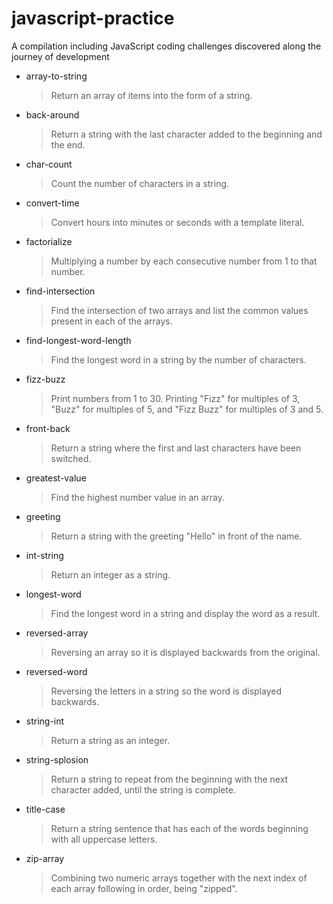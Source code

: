 # javascript-practice

A compilation including JavaScript coding challenges discovered along the journey of development

- array-to-string

  > Return an array of items into the form of a string.

- back-around

  > Return a string with the last character added to the beginning and the end.

- char-count

  > Count the number of characters in a string.

- convert-time

  > Convert hours into minutes or seconds with a template literal.

- factorialize

  > Multiplying a number by each consecutive number from 1 to that number.

- find-intersection

  > Find the intersection of two arrays and list the common values present in each of the arrays.

- find-longest-word-length

  > Find the longest word in a string by the number of characters.

- fizz-buzz

  > Print numbers from 1 to 30. Printing "Fizz" for multiples of 3, "Buzz" for multiples of 5, and "Fizz Buzz" for multiples of 3 and 5.

- front-back

  > Return a string where the first and last characters have been switched.

- greatest-value

  > Find the highest number value in an array.

- greeting

  > Return a string with the greeting "Hello" in front of the name.

- int-string

  > Return an integer as a string.

- longest-word

  > Find the longest word in a string and display the word as a result.

- reversed-array

  > Reversing an array so it is displayed backwards from the original.

- reversed-word

  > Reversing the letters in a string so the word is displayed backwards.

- string-int

  > Return a string as an integer.

- string-splosion

  > Return a string to repeat from the beginning with the next character added, until the string is complete.

- title-case

  > Return a string sentence that has each of the words beginning with all uppercase letters.

- zip-array

  > Combining two numeric arrays together with the next index of each array following in order, being "zipped".